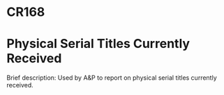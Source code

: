 # CR168
# Physical Serial Titles Currently Received

Brief description: Used by A&P to report on physical serial titles currently received.
